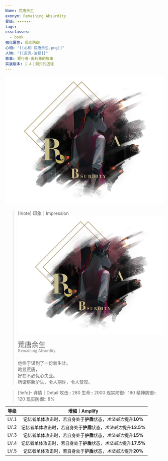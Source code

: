 ```yaml
---
Name: 荒唐余生
exonym: Remaining Absurdity
星级: ✦✦✦✦✦✦
tags: 
cssclasses:
  - book
强化属性: 现实防御
心相: "[[心相 荒唐余生.png]]"
人物: "[[尼克·波顿]]"
轶事: 雾行者·奥利弗的故事
实装版本: 1.4｜洞穴的囚徒
---
```

![cover](assets/荒唐余生｜Remaining%20Absurdity.assets/心相%20荒唐余生.png)

> [!note] 印象｜Impression
> ![心相 荒唐余生|inlL|300](assets/荒唐余生｜Remaining%20Absurdity.assets/心相%20荒唐余生.png)
> <p style="font-family: '家族宋', sans-serif; font-size: 22px; line-height: 0.75; text-indent: 0;">荒唐余生<br><span style="font-family: serif; font-size: 14px; color: #888888;">Remaining Absurdity</span></p>
> 
> 他终于谋到了一份新生计。  
> 略显荒唐，  
> 好在不必忧心失业。  
> 所谓崭新驴生，令人期许，令人赞叹。

> [!info]- 详情｜Detail
> 攻击:: 280
> 生命:: 2000
> 现实防御:: 190
> 精神防御:: 120
> 现实防御:: 8%

| 等级 |                        增幅｜Amplify                         |
| :--: | :----------------------------------------------------------: |
| LV.1 | 记忆者单体攻击时，若自身处于**护盾**状态，*术法威力*提升**10%** |
| LV.2 | 记忆者单体攻击时，若自身处于**护盾**状态，*术法威力*提升**12.5%** |
| LV.3 | 记忆者单体攻击时，若自身处于**护盾**状态，*术法威力*提升**15%** |
| LV.4 | 记忆者单体攻击时，若自身处于**护盾**状态，*术法威力*提升**17.5%** |
| LV.5 | 记忆者单体攻击时，若自身处于**护盾**状态，*术法威力*提升**20%** |
